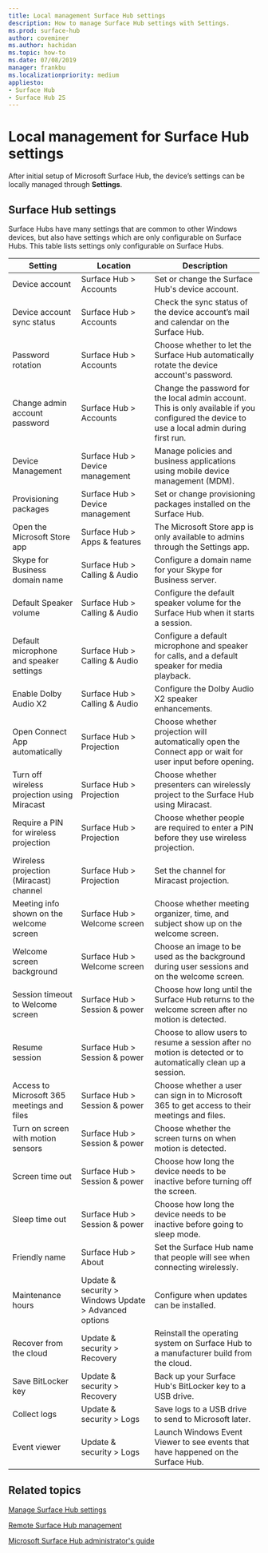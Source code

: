 ```yaml
---
title: Local management Surface Hub settings
description: How to manage Surface Hub settings with Settings.
ms.prod: surface-hub
author: coveminer
ms.author: hachidan
ms.topic: how-to
ms.date: 07/08/2019
manager: frankbu
ms.localizationpriority: medium
appliesto:
- Surface Hub
- Surface Hub 2S
---
```


# Local management for Surface Hub settings

After initial setup of Microsoft Surface Hub, the device’s settings can be locally managed through **Settings**.

## Surface Hub settings

Surface Hubs have many settings that are common to other Windows devices, but also have settings which are only configurable on Surface Hubs. This table lists settings only configurable on Surface Hubs. 

| Setting | Location | Description |
| ------- | -------- | ----------- |
| Device account | Surface Hub > Accounts | Set or change the Surface Hub's device account. |
| Device account sync status | Surface Hub > Accounts | Check the sync status of the device account’s mail and calendar on the Surface Hub. |
| Password rotation | Surface Hub > Accounts | Choose whether to let the Surface Hub automatically rotate the device account's password.|
| Change admin account password  | Surface Hub > Accounts | Change the password for the local admin account. This is only available if you configured the device to use a local admin during first run. |
| Device Management | Surface Hub > Device management | Manage policies and business applications using mobile device management (MDM). |
| Provisioning packages | Surface Hub > Device management | Set or change provisioning packages installed on the Surface Hub. |
| Open the Microsoft Store app | Surface Hub > Apps & features | The Microsoft Store app is only available to admins through the Settings app. |
| Skype for Business domain name | Surface Hub > Calling & Audio | Configure a domain name for your Skype for Business server. |
| Default Speaker volume | Surface Hub > Calling & Audio | Configure the default speaker volume for the Surface Hub when it starts a session. |
| Default microphone and speaker settings | Surface Hub > Calling & Audio | Configure a default microphone and speaker for calls, and a default speaker for media playback. |
| Enable Dolby Audio X2 | Surface Hub > Calling & Audio | Configure the Dolby Audio X2 speaker enhancements. |
| Open Connect App automatically | Surface Hub > Projection | Choose whether projection will automatically open the Connect app or wait for user input before opening. |
| Turn off wireless projection using Miracast | Surface Hub > Projection | Choose whether presenters can wirelessly project to the Surface Hub using Miracast. |
| Require a PIN for wireless projection | Surface Hub > Projection | Choose whether people are required to enter a PIN before they use wireless projection. |
| Wireless projection (Miracast) channel | Surface Hub > Projection | Set the channel for Miracast projection. |
| Meeting info shown on the welcome screen | Surface Hub > Welcome screen | Choose whether meeting organizer, time, and subject show up on the welcome screen. |
| Welcome screen background |  Surface Hub > Welcome screen | Choose an image to be used as the background during user sessions and on the welcome screen. |
| Session timeout to Welcome screen | Surface Hub > Session & power | Choose how long until the Surface Hub returns to the welcome screen after no motion is detected. |
| Resume session | Surface Hub > Session & power | Choose to allow users to resume a session after no motion is detected or to automatically clean up a session. |
| Access to Microsoft 365 meetings and files | Surface Hub > Session & power | Choose whether a user can sign in to Microsoft 365 to get access to their meetings and files. |
| Turn on screen with motion sensors | Surface Hub > Session & power | Choose whether the screen turns on when motion is detected. |
| Screen time out | Surface Hub > Session & power | Choose how long the device needs to be inactive before turning off the screen. |
| Sleep time out | Surface Hub > Session & power | Choose how long the device needs to be inactive before going to sleep mode. |
| Friendly name | Surface Hub > About | Set the Surface Hub name that people will see when connecting wirelessly. |
| Maintenance hours | Update & security > Windows Update > Advanced options | Configure when updates can be installed. |
| Recover from the cloud | Update & security > Recovery | Reinstall the operating system on Surface Hub to a manufacturer build from the cloud. |
| Save BitLocker key | Update & security > Recovery | Back up your Surface Hub's BitLocker key to a USB drive. |
| Collect logs | Update & security > Logs | Save logs to a USB drive to send to Microsoft later. | 
| Event viewer | Update & security > Logs | Launch Windows Event Viewer to see events that have happened on the Surface Hub. | 

## Related topics

[Manage Surface Hub settings](manage-surface-hub-settings.md)

[Remote Surface Hub management](remote-surface-hub-management.md)

[Microsoft Surface Hub administrator's guide](surface-hub-administrators-guide.md)
